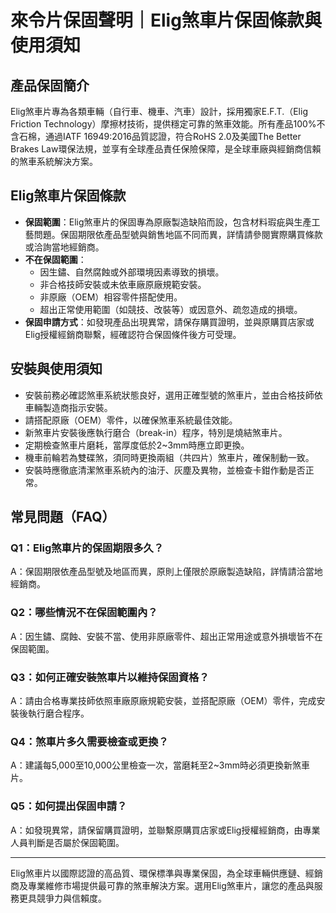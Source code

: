 # 來令片保固聲明｜Elig煞車片保固條款與使用須知

## 產品保固簡介

Elig煞車片專為各類車輛（自行車、機車、汽車）設計，採用獨家E.F.T.（Elig Friction Technology）摩擦材技術，提供穩定可靠的煞車效能。所有產品100%不含石棉，通過IATF 16949:2016品質認證，符合RoHS 2.0及美國The Better Brakes Law環保法規，並享有全球產品責任保險保障，是全球車廠與經銷商信賴的煞車系統解決方案。

## Elig煞車片保固條款

- **保固範圍**：Elig煞車片的保固專為原廠製造缺陷而設，包含材料瑕疵與生產工藝問題。保固期限依產品型號與銷售地區不同而異，詳情請參閱實際購買條款或洽詢當地經銷商。
- **不在保固範圍**：
  - 因生鏽、自然腐蝕或外部環境因素導致的損壞。
  - 非合格技師安裝或未依車廠原廠規範安裝。
  - 非原廠（OEM）相容零件搭配使用。
  - 超出正常使用範圍（如競技、改裝等）或因意外、疏忽造成的損壞。
- **保固申請方式**：如發現產品出現異常，請保存購買證明，並與原購買店家或Elig授權經銷商聯繫，經確認符合保固條件後方可受理。

## 安裝與使用須知

- 安裝前務必確認煞車系統狀態良好，選用正確型號的煞車片，並由合格技師依車輛製造商指示安裝。
- 請搭配原廠（OEM）零件，以確保煞車系統最佳效能。
- 新煞車片安裝後應執行磨合（break-in）程序，特別是燒結煞車片。
- 定期檢查煞車片磨耗，當厚度低於2~3mm時應立即更換。
- 機車前輪若為雙碟煞，須同時更換兩組（共四片）煞車片，確保制動一致。
- 安裝時應徹底清潔煞車系統內的油汙、灰塵及異物，並檢查卡鉗作動是否正常。

## 常見問題（FAQ）

### Q1：Elig煞車片的保固期限多久？
A：保固期限依產品型號及地區而異，原則上僅限於原廠製造缺陷，詳情請洽當地經銷商。

### Q2：哪些情況不在保固範圍內？
A：因生鏽、腐蝕、安裝不當、使用非原廠零件、超出正常用途或意外損壞皆不在保固範圍。

### Q3：如何正確安裝煞車片以維持保固資格？
A：請由合格專業技師依照車廠原廠規範安裝，並搭配原廠（OEM）零件，完成安裝後執行磨合程序。

### Q4：煞車片多久需要檢查或更換？
A：建議每5,000至10,000公里檢查一次，當磨耗至2~3mm時必須更換新煞車片。

### Q5：如何提出保固申請？
A：如發現異常，請保留購買證明，並聯繫原購買店家或Elig授權經銷商，由專業人員判斷是否屬於保固範圍。

---

Elig煞車片以國際認證的高品質、環保標準與專業保固，為全球車輛供應鏈、經銷商及專業維修市場提供最可靠的煞車解決方案。選用Elig煞車片，讓您的產品與服務更具競爭力與信賴度。
